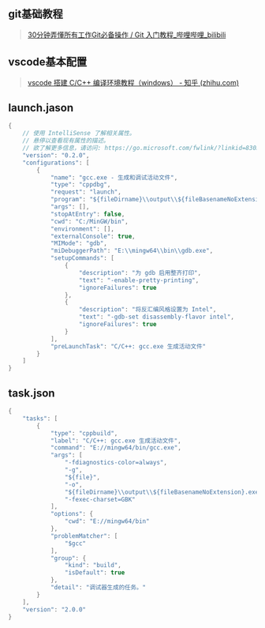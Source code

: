 ## git基础教程

>[30分钟弄懂所有工作Git必备操作 / Git 入门教程_哔哩哔哩_bilibili](https://www.bilibili.com/video/BV1pX4y1S7Dq/?spm_id_from=333.337.search-card.all.click&vd_source=81d07727a431bd6b2d07b94e67a294fc)

## vscode基本配置

>[vscode 搭建 C/C++ 编译环境教程（windows） - 知乎 (zhihu.com)](https://zhuanlan.zhihu.com/p/643934671)

## launch.jason

```c
{
    // 使用 IntelliSense 了解相关属性。 
    // 悬停以查看现有属性的描述。
    // 欲了解更多信息，请访问: https://go.microsoft.com/fwlink/?linkid=830387
    "version": "0.2.0",
    "configurations": [
        {
            "name": "gcc.exe - 生成和调试活动文件",
            "type": "cppdbg",
            "request": "launch",
            "program": "${fileDirname}\\output\\${fileBasenameNoExtension}.exe",
            "args": [],
            "stopAtEntry": false,
            "cwd": "C:/MinGW/bin",
            "environment": [],
            "externalConsole": true,
            "MIMode": "gdb",
            "miDebuggerPath": "E:\\mingw64\\bin\\gdb.exe",
            "setupCommands": [
                {
                    "description": "为 gdb 启用整齐打印",
                    "text": "-enable-pretty-printing",
                    "ignoreFailures": true
                },
                {
                    "description": "将反汇编风格设置为 Intel",
                    "text": "-gdb-set disassembly-flavor intel",
                    "ignoreFailures": true
                }
            ],
            "preLaunchTask": "C/C++: gcc.exe 生成活动文件"
        }
    ]
}
```

## task.json

```c
{
    "tasks": [
        {
            "type": "cppbuild",
            "label": "C/C++: gcc.exe 生成活动文件",
            "command": "E://mingw64/bin/gcc.exe",
            "args": [
                "-fdiagnostics-color=always",
                "-g",
                "${file}",
                "-o",
                "${fileDirname}\\output\\${fileBasenameNoExtension}.exe",
                "-fexec-charset=GBK"
            ],
            "options": {
                "cwd": "E://mingw64/bin"
            },
            "problemMatcher": [
                "$gcc"
            ],
            "group": {
                "kind": "build",
                "isDefault": true
            },
            "detail": "调试器生成的任务。"
        }
    ],
    "version": "2.0.0"
}
```

